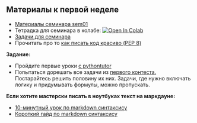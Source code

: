 ## Материалы к первой неделе

* [Материалы семинара sem01](https://github.com/hse-econ-data-science/dap_2021_spring/tree/main/sem01_intro)
* Тетрадка для семинара в колабе: [![Open In Colab](https://colab.research.google.com/assets/colab-badge.svg)](https://colab.research.google.com/github/hse-econ-data-science/dap_2022-23/blob/main/sem01_intro/sem01_intro.ipynb)
* [Задачи для семинара](https://official.contest.yandex.ru/contest/24363/enter/)
* Прочитать про то [как писать код красиво (PEP 8)](https://pythonworld.ru/osnovy/pep-8-rukovodstvo-po-napisaniyu-koda-na-python.html)

__Задание:__

* Пройдите первые уроки [с pythontutor](https://pythontutor.ru/lessons/inout_and_arithmetic_operations/)
* Попытаться дорешать все задачи из [первого контеста.](https://official.contest.yandex.ru/contest/24363/enter/) Постарайтесь решить половину их них. Задачи, где нужно включать логику и придумывать формулы, можно пропускать. 


__Если хотите мастерски писать в ноутбуках текст на маркдауне:__

* [10-минутный урок по markdown синтаксису](https://www.markdowntutorial.com/)
* [Короткий гайд по markdown синтаксису](https://guides.github.com/features/mastering-markdown/)

